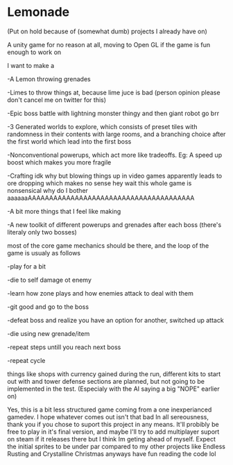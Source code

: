# Lemonade
(Put on hold because of (somewhat dumb) projects I already have on)


A unity game for no reason at all, moving to Open GL if the game is fun enough to work on

I want to make a

-A Lemon throwing grenades

-Limes to throw things at, because lime juce is bad (person  opinion please don't cancel me on twitter for this)

-Epic boss battle with lightning monster thingy and then giant robot go brr

-3 Generated worlds to explore, which consists of preset tiles with randomness in their contents with large rooms, and a branching choice after the first world which lead into the first boss

-Nonconventional powerups, which act more like tradeoffs. Eg: A speed up boost which makes you more fragile

-Crafting idk why but blowing things up in video games apparently leads to ore dropping which makes no sense hey wait this whole game is nonsensical why do I bother aaaaaaAAAAAAAAAAAAAAAAAAAAAAAAAAAAAAAAAAAAAAA

-A bit more things that I feel like making

-A new toolkit of different powerups and grenades after each boss (there's literaly only two bosses)


most of the core game mechanics should be there, and the loop of the game is usualy as follows

-play for a bit

-die to self damage ot enemy

-learn how zone plays and how enemies attack to deal with them

-git good and go to the boss

-defeat boss and realize you have an option for another, switched up attack

-die using new grenade/item

-repeat steps untill you reach next boss

-repeat cycle

things like shops with currency gained during the run, different kits to start out with and tower defense sections are planned, but not going to be implemented in the test. (Especialy with the AI saying a big "NOPE" earlier on)

Yes, this is a bit less structured game coming from a one inexperianced gamedev. I hope whatever comes out isn't that bad
In all sereousness, thank you if you chose to suport this project in any means. It'll probibly be free to play in it's final version, and maybe I'll try to add multiplayer suport on steam if it releases there but I think Im geting ahead of myself. Expect the initial sprites to be under par compared to my other projects like Endless Rusting and Crystalline Christmas
anyways have fun reading the code lol
